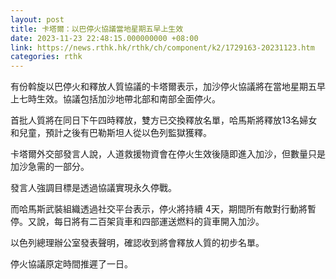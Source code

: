 ```yaml
---
layout: post
title: 卡塔爾：以巴停火協議當地星期五早上生效
date: 2023-11-23 22:48:15.000000000 +08:00
link: https://news.rthk.hk/rthk/ch/component/k2/1729163-20231123.htm
categories: rthk
---
```


有份斡旋以巴停火和釋放人質協議的卡塔爾表示，加沙停火協議將在當地星期五早上七時生效。協議包括加沙地帶北部和南部全面停火。

首批人質將在同日下午四時釋放，雙方已交換釋放名單，哈馬斯將釋放13名婦女和兒童，預計之後有巴勒斯坦人從以色列監獄獲釋。

卡塔爾外交部發言人說，人道救援物資會在停火生效後隨即進入加沙，但數量只是加沙急需的一部分。

發言人強調目標是透過協議實現永久停戰。

而哈馬斯武裝組織透過社交平台表示，停火將持續 4天，期間所有敵對行動將暫停。又說，每日將有二百架貨車和四部運送燃料的貨車開入加沙。

以色列總理辦公室發表聲明，確認收到將會釋放人質的初步名單。

停火協議原定時間推遲了一日。
